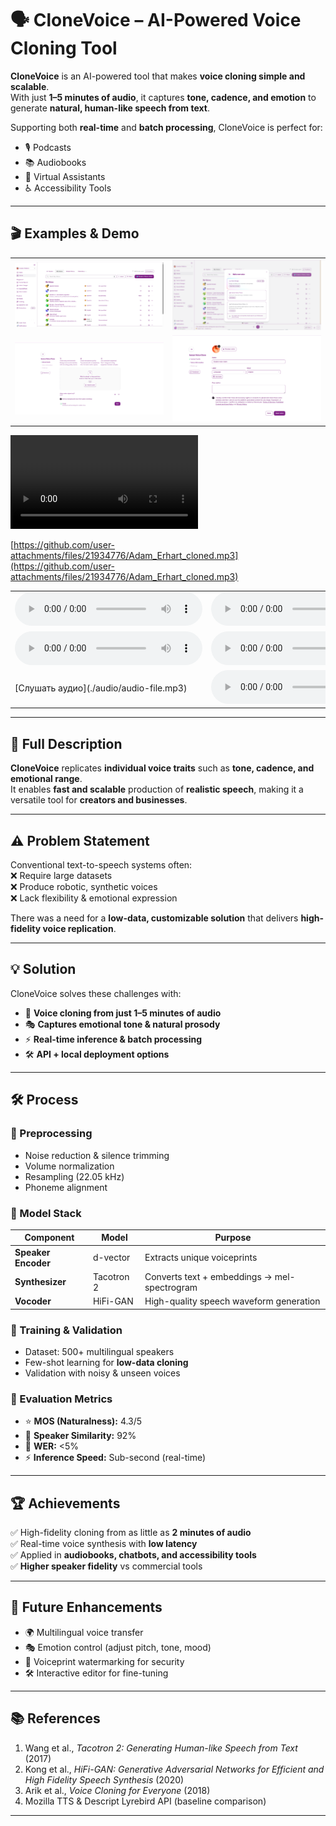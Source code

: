 # 🗣️ CloneVoice – AI-Powered Voice Cloning Tool

**CloneVoice** is an AI-powered tool that makes **voice cloning simple and scalable**.  
With just **1–5 minutes of audio**, it captures **tone, cadence, and emotion** to generate **natural, human-like speech from text**.

Supporting both **real-time** and **batch processing**, CloneVoice is perfect for:
- 🎙️ Podcasts
- 📚 Audiobooks
- 🤖 Virtual Assistants
- ♿ Accessibility Tools

---

## 🎬 Examples & Demo

<table>
    <tbody>
        <tr>
            <td>
                <img src="./img/img-1.png" alt="img" />
            </td>
            <td>
                <img src="./img/img-2.png" alt="img" />
            </td>
        </tr>
        <tr>
            <td>
                <img src="./img/img-3.png" alt="img" />
            </td>
            <td>
                <img src="./img/img-4.png" alt="img" />
            </td>
        </tr>
    </tbody>
</table>



<div style="width: 500px;">
<video src="https://github.com/user-attachments/assets/e1c3f17a-30af-4448-b11c-57309c440c6d" controls preload>
    Your browser does not support the video tag.
</video>
</div>

[https://github.com/user-attachments/files/21934776/Adam_Erhart_cloned.mp3](https://github.com/user-attachments/files/21934776/Adam_Erhart_cloned.mp3)

<table>
    <tbody>
        <tr>
            <td>
                <audio controls>
                  <source src="[https://github.com/user-attachments/files/21934776/Adam_Erhart_cloned.mp3](https://github.com/user-attachments/files/21934776/Adam_Erhart_cloned.mp3)"  type="audio/mpeg">
                    Your browser does not support the audio element.
                </audio>
            </td>
            <td>
                <audio controls>
                  <source src="./audio/Adam_Erhart_cloned.mp3" type="audio/mpeg">
                    Your browser does not support the audio element.
                </audio>
            </td>
        </tr>
        <tr>
            <td>
                <audio controls>
                  <source src="https://github.com/user-attachments/files/21934776/Adam_Erhart_cloned.mp3"  type="audio/mpeg">
                    Your browser does not support the audio element.
                </audio>
            </td>
            <td>
                <audio controls>
                  <source src="https://raw.githubusercontent.com/vanoe/CloneVoice/master/audio/Adam_Erhart_cloned.mp3" type="audio/mpeg">
                    Your browser does not support the audio element.
                </audio>
            </td>
        </tr>
        <tr>
            <td>
                [Слушать аудио](./audio/audio-file.mp3)
            </td>
            <td>
                <audio controls>
                  <source src="https://raw.githubusercontent.com/vanoe/CloneVoice/master/audio/Adam_Erhart_cloned.mp3" type="audio/mpeg">
                    Your browser does not support the audio element.
                </audio>
            </td>
        </tr>
    </tbody>
</table>


---

## 📝 Full Description

**CloneVoice** replicates **individual voice traits** such as **tone, cadence, and emotional range**.  
It enables **fast and scalable** production of **realistic speech**, making it a versatile tool for **creators and businesses**.

---

## ⚠️ Problem Statement

Conventional text-to-speech systems often:  
❌ Require large datasets  
❌ Produce robotic, synthetic voices  
❌ Lack flexibility & emotional expression

There was a need for a **low-data, customizable solution** that delivers **high-fidelity voice replication**.

---

## 💡 Solution

CloneVoice solves these challenges with:

- 🎤 **Voice cloning from just 1–5 minutes of audio**
- 🎭 **Captures emotional tone & natural prosody**
- ⚡ **Real-time inference & batch processing**
- 🛠️ **API + local deployment options**

---

## 🛠️ Process

### 🔹 Preprocessing
- Noise reduction & silence trimming
- Volume normalization
- Resampling (22.05 kHz)
- Phoneme alignment

### 🔹 Model Stack
| Component         | Model         | Purpose |
|------------------|--------------|---------|
| **Speaker Encoder** | d-vector     | Extracts unique voiceprints |
| **Synthesizer**     | Tacotron 2   | Converts text + embeddings → mel-spectrogram |
| **Vocoder**         | HiFi-GAN     | High-quality speech waveform generation |

### 🔹 Training & Validation
- Dataset: 500+ multilingual speakers
- Few-shot learning for **low-data cloning**
- Validation with noisy & unseen voices

### 🔹 Evaluation Metrics
- ⭐ **MOS (Naturalness):** 4.3/5
- 👤 **Speaker Similarity:** 92%
- 📝 **WER:** <5%
- ⚡ **Inference Speed:** Sub-second (real-time)

---

## 🏆 Achievements

✅ High-fidelity cloning from as little as **2 minutes of audio**  
✅ Real-time voice synthesis with **low latency**  
✅ Applied in **audiobooks, chatbots, and accessibility tools**  
✅ **Higher speaker fidelity** vs commercial tools

---

## 🔮 Future Enhancements

- 🌍 Multilingual voice transfer
- 🎭 Emotion control (adjust pitch, tone, mood)
- 🔐 Voiceprint watermarking for security
- 🛠️ Interactive editor for fine-tuning

---

## 📚 References

1. Wang et al., *Tacotron 2: Generating Human-like Speech from Text* (2017)
2. Kong et al., *HiFi-GAN: Generative Adversarial Networks for Efficient and High Fidelity Speech Synthesis* (2020)
3. Arik et al., *Voice Cloning for Everyone* (2018)
4. Mozilla TTS & Descript Lyrebird API (baseline comparison)

---
